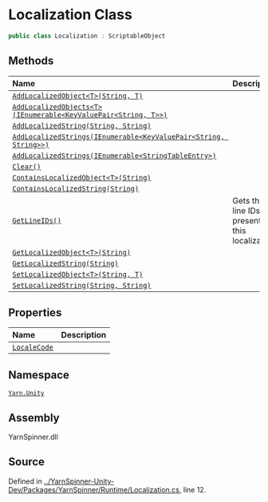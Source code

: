 # Localization Class


```csharp
public class Localization : ScriptableObject
```



## Methods
|Name|Description|
|:---|:---|
|[`AddLocalizedObject<T>(String, T)`](/api/csharp/yarn.unity/localization.addlocalizedobject--1-system.string,--0-.md)||
|[`AddLocalizedObjects<T>(IEnumerable<KeyValuePair<String, T>>)`](/api/csharp/yarn.unity/localization.addlocalizedobjects--1-ienumerable-keyvaluepair-system.string,--0---.md)||
|[`AddLocalizedString(String, String)`](/api/csharp/yarn.unity/localization.addlocalizedstring-system.string,system.string-.md)||
|[`AddLocalizedStrings(IEnumerable<KeyValuePair<String, String>>)`](/api/csharp/yarn.unity/localization.addlocalizedstrings-ienumerable-keyvaluepair-system.string,system.string---.md)||
|[`AddLocalizedStrings(IEnumerable<StringTableEntry>)`](/api/csharp/yarn.unity/localization.addlocalizedstrings-ienumerable-stringtableentry--.md)||
|[`Clear()`](/api/csharp/yarn.unity/localization.clear.md)||
|[`ContainsLocalizedObject<T>(String)`](/api/csharp/yarn.unity/localization.containslocalizedobject--1-system.string-.md)||
|[`ContainsLocalizedString(String)`](/api/csharp/yarn.unity/localization.containslocalizedstring-system.string-.md)||
|[`GetLineIDs()`](/api/csharp/yarn.unity/localization.getlineids.md)| Gets the line IDs present in this localization. |
|[`GetLocalizedObject<T>(String)`](/api/csharp/yarn.unity/localization.getlocalizedobject--1-system.string-.md)||
|[`GetLocalizedString(String)`](/api/csharp/yarn.unity/localization.getlocalizedstring-system.string-.md)||
|[`SetLocalizedObject<T>(String, T)`](/api/csharp/yarn.unity/localization.setlocalizedobject--1-system.string,--0-.md)||
|[`SetLocalizedString(String, String)`](/api/csharp/yarn.unity/localization.setlocalizedstring-system.string,system.string-.md)||
## Properties
|Name|Description|
|:---|:---|
|[`LocaleCode`](/api/csharp/yarn.unity/localization.localecode.md)||
## Namespace
[`Yarn.Unity`](/api/csharp/yarn.unity/README.md)

## Assembly
YarnSpinner.dll

## Source
Defined in [../YarnSpinner-Unity-Dev/Packages/YarnSpinner/Runtime/Localization.cs](https://github.com/YarnSpinnerTool/YarnSpinner-Unity//blob/develop/Runtime/Localization.cs#L12), line 12.
